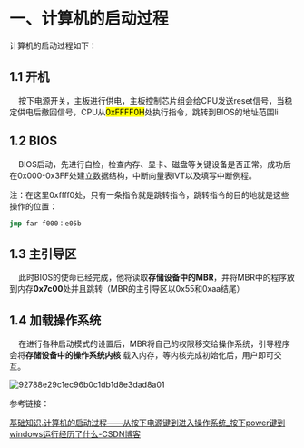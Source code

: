 

# 一、计算机的启动过程

计算机的启动过程如下：

## 1.1 开机

    按下电源开关，主板进行供电，主板控制芯片组会给CPU发送reset信号，当稳定供电后撤回信号，CPU从<mark>0xFFFF0H</mark>处执行指令，跳转到BIOS的地址范围li

## 1.2 BIOS

    BIOS启动，先进行自检，检查内存、显卡、磁盘等关键设备是否正常。成功后在0x000-0x3FF处建立数据结构，中断向量表IVT以及填写中断例程。

注：在这里0xffff0处，只有一条指令就是跳转指令，跳转指令的目的地就是这些操作的位置：

```nasm
jmp far f000：e05b
```

## 1.3 主引导区

    此时BIOS的使命已经完成，他将读取**存储设备中的MBR**，并将MBR中的程序放到内存**0x7c00**处并且跳转（MBR的主引导区以0x55和0xaa结尾）

## 1.4 加载操作系统

    在进行各种启动模式的设置后，MBR将自己的权限移交给操作系统，引导程序会将**存储设备中的操作系统内核** 载入内存，等内核完成初始化后，用户即可交互。    

![92788e29c1ec96b0c1db1d8e3dad8a01](https://i-blog.csdnimg.cn/blog_migrate/92788e29c1ec96b0c1db1d8e3dad8a01.png)

参考链接：

 [基础知识.计算机的启动过程——从按下电源键到进入操作系统_按下power键到windows运行经历了什么-CSDN博客](https://blog.csdn.net/Pillow_Monkey/article/details/132231617)


